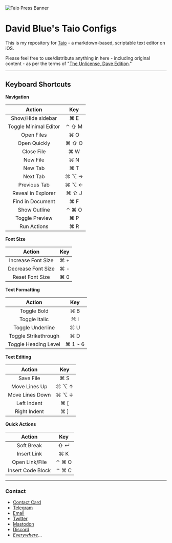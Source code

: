 ![Taio Press Banner](https://gitlab.com/DavidBlue/taio/uploads/937724e07126d454d293d92a405cd587/B6A04BDB-F2E4-45B6-965B-5951FFD49E27.PNG)

# David Blue's Taio Configs

This is my repository for [Taio](https://apps.apple.com/us/app/taio-markdown-text-actions/id1527036273) - a markdown-based, scriptable text editor on iOS. 

Please feel free to use/distribute anything in here - including original content - as per the terms of "[The Unlicense, Dave Edition](https://github.com/extratone/drafts/blob/main/LICENSE.md)."

---

## Keyboard Shortcuts

**Navigation**

| Action                | Key   |
|:---------------------:|:-----:|
| Show/Hide sidebar     | ⌘ E   |
| Toggle Minimal Editor | ⌃ ⇧ M |
| Open Files            | ⌘ O   |
| Open Quickly          | ⌘ ⇧ O |
| Close File            | ⌘ W   |
| New File              | ⌘ N   |
| New Tab               | ⌘ T   |
| Next Tab              | ⌘ ⌥ → |
| Previous Tab          | ⌘ ⌥ ← |
| Reveal in Explorer    | ⌘ ⇧ J |
| Find in Document      | ⌘ F   |
| Show Outline          | ⌃ ⌘ O |
| Toggle Preview        | ⌘ P   |
| Run Actions           | ⌘ R   |

**Font Size**

| Action             | Key |
|:------------------:|:---:|
| Increase Font Size | ⌘ + |
| Decrease Font Size | ⌘ - |
| Reset Font Size    | ⌘ 0 |

**Text Formatting**

| Action               | Key     |
|:--------------------:|:-------:|
| Toggle Bold          | ⌘ B     |
| Toggle Italic        | ⌘ I     |
| Toggle Underline     | ⌘ U     |
| Toggle Strikethrough | ⌘ D     |
| Toggle Heading Level | ⌘ 1 ~ 6 |

**Text Editing**

| Action          | Key   |
|:---------------:|:-----:|
| Save File       | ⌘ S   |
| Move Lines Up   | ⌘ ⌥ ↑ |
| Move Lines Down | ⌘ ⌥ ↓ |
| Left Indent     | ⌘ [   |
| Right Indent    | ⌘ ]   |

**Quick Actions**

| Action            | Key   |
|:-----------------:|:-----:|
| Soft Break        | ⇧ ↵   |
| Insert Link       | ⌘ K   |
| Open Link/File    | ⌃ ⌘ O |
| Insert Code Block | ⌃ ⌘ C |

---

### Contact

* [Contact Card](https://davidblue.wtf/db.vcf)
* [Telegram](https://t.me/extratone)
* [Email](mailto:davidblue@extratone.com) 
* [Twitter](https://twitter.com/NeoYokel)
* [Mastodon](https://mastodon.social/@DavidBlue)
* [Discord](https://discord.gg/0b9KQUKP858b0iZF)
* [*Everywhere*](https://raindrop.io/davidblue/social-directory-21059174)...

